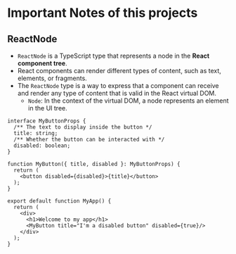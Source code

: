 # Important Notes of this projects

## ReactNode
- `ReactNode` is a TypeScript type that represents a node in the **React component tree**.
- React components can render different types of content, such as text, elements, or fragments. 
- The `ReactNode` type is a way to express that a component can receive and render any type of content that is valid in the React virtual DOM.
  - `Node`: In the context of the virtual DOM, a node represents an element in the UI tree.

```tsx
interface MyButtonProps {
  /** The text to display inside the button */
  title: string;
  /** Whether the button can be interacted with */
  disabled: boolean;
}

function MyButton({ title, disabled }: MyButtonProps) {
  return (
    <button disabled={disabled}>{title}</button>
  );
}

export default function MyApp() {
  return (
    <div>
      <h1>Welcome to my app</h1>
      <MyButton title="I'm a disabled button" disabled={true}/>
    </div>
  );
}

```
